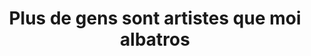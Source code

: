 ---
title: Plus de gens sont artistes que moi albatros
informations:  Pour Yves Bartlett, avec Timothée Casilli, livre de diplôme, 3 livrets de 16 pages, 6 feuilles volantes, reliure dos carré collé.
img: mange/albatros/4-red-alt.jpg
---